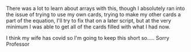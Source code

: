 There was a lot to learn about arrays with this, though I absolutely ran into the issue of trying to use my own cards, trying to make my other cards a part of the equation, I'll try to fix that on a later script, but at the very minimum I was able to get all of the cards filled with what I had now. 

I think my wife has covid so I'm going to keep this short so..... Sorry Professor